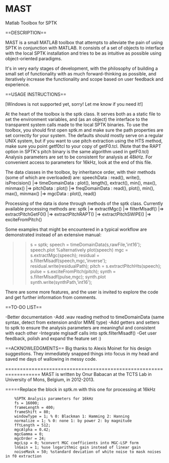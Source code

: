 MAST
====

Matlab Toolbox for SPTK


==DESCRIPTION==

MAST is a small MATLAB toolbox that attempts to alleviate the pain of using SPTK in conjunction with MATLAB. It consists of a set of objects to interface with the local SPTK installation and tries to be as intuitive as possible using object-oriented paradigms.

It's in very early stages of development, with the philosophy of building a small set of functionality with as much forward-thinking as possible, and iteratively increase the functionality and scope based on user feedback and experience.


==USAGE INSTRUCTIONS==

[Windows is not supported yet, sorry! Let me know if you need it!]

At the heart of the toolbox is the sptk class. It serves both as a static file to set the environment variables, and (as an object) the interface to the transparent system calls made to the local SPTK binaries.
To use the toolbox, you should first open sptk.m and make sure the path properties are set correctly for your system. The defaults should mostly serve on a regular UNIX system, but if you want to use pitch extraction using the HTS method, make sure you point getf0tcl to your copy of getF0.tcl. (Note that the RAPT option in SPTK's pitch binary is the same algorithm used in getF0.tcl)
Analysis parameters are set to be consistent for analysis at 48kHz. For convenient access to parameters for 16kHz, look at the end of this file.

The data classes in the toolbox, by inheritance order, with their methods (some of which are overloaded) are:
speechData : read(), write(), isPrecision()
  |=> timeDomainData : plot(), length(), extract(), min(), max(), minmax()
		|=> pitchData : plot()
	|=> freqDomainData : read(), plot(), min(), max(), minmax()
		|=> mgcData : plot(), read()
		
Processing of the data is done through methods of the sptk class. Currently available processing methods are:
sptk
	|=> extractMgc()
	|=> filterMlsadf()
	|=> extractPitchGetF0()
  |=> extractPitchRAPT()
  |=> extractPitchSWIPE()
	|=> exciteFromPitch()
	
	
Some examples that might be encountered in a typical workflow are demonstrated instead of an extensive manual:
>> s = sptk;
>> speech = timeDomainData(s,rawFile,'int16');
>> speech.plot %alternatively plot(speech)
>> mgc = s.extractMgc(speech);
>> residual = s.filterMlsadf(speech,mgc,'inverse');
>> residual.write(residualPath);
>> pitch = s.extractPitchHts(speech);
>> pulse = s.exciteFromPitch(pitch);
>> synth = s.filterMlsadf(pulse,mgc);
>> synth.plot
>> synth.write(synthPath,'int16');


There are some more features, and the user is invited to explore the code and get further information from comments.


==TO-DO LIST==

-Better documentation
-Add .wav reading method to timeDomainData (same syntax, detect from extension and/or MIME type)
-Add getters and setters to sptk to ensure the analysis parameters are meaningful and consistent with each other
-Integrate mglsadf calls into sptk.filterMlsadf()
-Get user feedback, polish and expand the feature set :)


==ACKNOWLEDGMENTS==
Big thanks to Alexis Moinet for his design suggestions. They immediately snapped things into focus in my head and saved me days of wallowing in messy code. 


==================================================================
MAST is written by Onur Babacan at the TCTS Lab in University of Mons, Belgium, in 2012-2013.











=====Replace the block in sptk.m with this one for processing at 16kHz 

        %SPTK Analysis parameters for 16kHz
        fs = 16000;
        frameLength = 400;
        frameShift = 80;
        windowType = 1; % 0: Blackman 1: Hamming 2: Hanning
        normalize = 1; % 0: none 1: by power 2: by magnitude
        fftLength = 512;
        mgcAlpha = 0.42;
        mgcGamma = 0;
        mgcOrder = 24;
        mgcLsp = 0; %convert MGC coefficients into MGC-LSP form
        lnGain = 1; %use logarithmic gain instead of linear gain
        noiseMask = 50; %standard deviation of white noise to mask noises in f0 extraction
